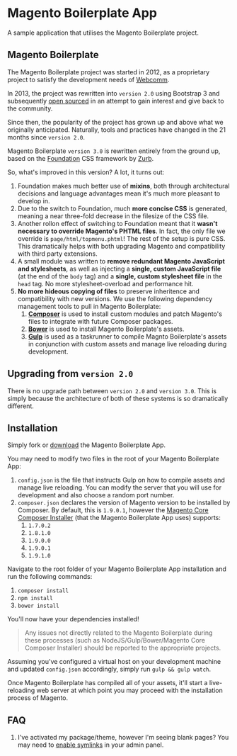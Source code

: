 # Magento Boilerplate App

A sample application that utilises the Magento Boilerplate project.

## Magento Boilerplate

The Magento Boilerplate project was started in 2012, as a proprietary project to satisfy the development needs of [Webcomm](http://webcomm.io).

In 2013, the project was rewritten into `version 2.0` using Bootstrap 3 and subsequently [open sourced](http://www.webcomm.com.au/blog/2013/09/introducing-magento-boilerplate-a-twitter-bootstrap-3-powered-html5-mobile-first-starter-theme) in an attempt to gain interest and give back to the community.

Since then, the popularity of the project has grown up and above what we originally anticipated. Naturally, tools and practices have changed in the 21 months since `version 2.0`.

Magento Boilerplate `version 3.0` is rewritten entirely from the ground up, based on the [Foundation](http://foundation.zurb.com) CSS framework by [Zurb](http://zurb.com).

So, what's improved in this version? A lot, it turns out:

1. Foundation makes much better use of **mixins**, both through architectural decisions and language advantages mean it's much more pleasant to develop in.
2. Due to the switch to Foundation, much **more concise CSS** is generated, meaning a near three-fold decrease in the filesize of the CSS file.
3. Another rollon effect of switching to Foundation meant that it **wasn't necessary to override Magento's PHTML files**. In fact, the only file we override is `page/html/topmenu.phtml`! The rest of the setup is pure CSS. This dramatically helps with both upgrading Magento and compatibility with third party extensions.
4. A small module was written to **remove redundant Magento JavaScript and stylesheets**, as well as injecting a **single, custom JavaScript file** (at the end of the `body` tag) and a **single, custom stylesheet file** in the `head` tag. No more stylesheet-overload and performance hit.
5. **No more hideous copying of files** to preserve inheritence and compatibility with new versions. We use the following dependency management tools to pull in Magento Boilerplate:
   1. **[Composer](http://getcomposer.org)** is used to install custom modules and patch Magento's files to integrate with future Composer packages.
   2. **[Bower](http://bower.io)** is used to install Magento Boilerplate's assets.
   3. **[Gulp](http://gulpjs.com)** is used as a taskrunner to compile Magnto Boilerplate's assets in conjunction with custom assets and manage live reloading during development.

## Upgrading from `version 2.0`

There is no upgrade path between `version 2.0` and `version 3.0`. This is simply because the architecture of both of these systems is so dramatically different.

## Installation

Simply fork or [download](https://github.com/webcomm/magento-boilerplate-app/archive/master.zip) the Magento Boilerplate App.

You may need to modify two files in the root of your Magento Boilerplate App:

1. `config.json` is the file that instructs Gulp on how to compile assets and manage live reloading. You can modify the server that you will use for development and also choose a random port number.
2. `composer.json` declares the version of Magento version to be installed by Composer. By default, this is `1.9.0.1`, however the [Magento Core Composer Installer](https://github.com/AydinHassan/magento-core-composer-installer) (that the Magento Boilerplate App uses) supports:
   1. `1.7.0.2`
   2. `1.8.1.0`
   3. `1.9.0.0`
   4. `1.9.0.1`
   5. `1.9.1.0`

Navigate to the root folder of your Magento Boilerplate App installation and run the following commands:

1. `composer install`
2. `npm install`
3. `bower install`

You'll now have your dependencies installed!

> Any issues not directly related to the Magento Boilerplate during these processes (such as NodeJS/Gulp/Bower/Magento Core Composer Installer) should be reported to the appropriate projects.

Assuming you've configured a virtual host on your development machine and updated `config.json` accordingly, simply run `gulp && gulp watch`.

Once Magento Boilerplate has compiled all of your assets, it'll start a live-reloading web server at which point you may proceed with the installation process of Magento.

## FAQ

1. I've activated my package/theme, however I'm seeing blank pages? You may need to [enable symlinks](https://github.com/colinmollenhour/modman/issues/31) in your admin panel.